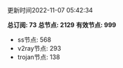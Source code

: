 更新时间2022-11-07 05:42:34

**总订阅: 73**
**总节点: 2129**
**有效节点: 999**
- ss节点: 568
- v2ray节点: 293
- trojan节点: 138
